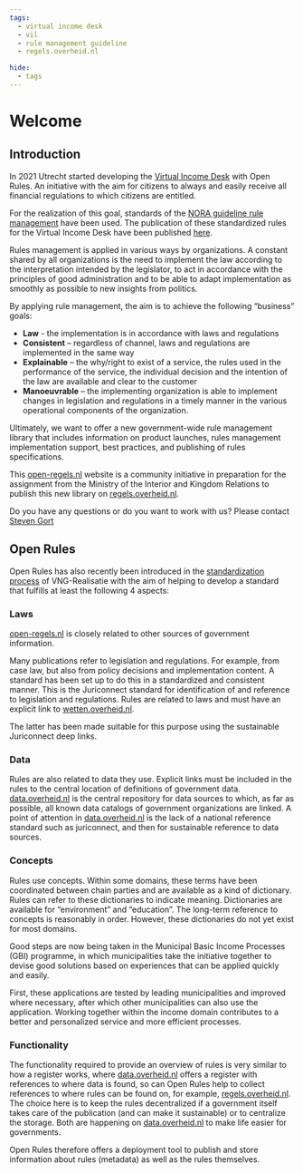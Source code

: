 ```yaml
---
tags:
  - virtual income desk
  - vil
  - rule management guideline
  - regels.overheid.nl

hide:
  - tags
---
```

# Welcome

## Introduction

In 2021 Utrecht started developing the [Virtual Income Desk](https://opensource.pleio.nl/news/view/bc7443c1-483c-4aca-8a8f-16f2a954ff4f/het-virtueel-inkomstenloket) with Open Rules. An initiative with the aim for citizens to always and easily receive all financial regulations to which citizens are entitled.

For the realization of this goal, standards of the [NORA guideline rule management](https://www.noraonline.nl/wiki/Leidraad_Regelbeheer) have been used. The publication of these standardized rules for the Virtual Income Desk have been published [here](/ALEF/).

Rules management is applied in various ways by organizations. A constant shared by all organizations is the need to implement the law according to the interpretation intended by the legislator, to act in accordance with the principles of good administration and to be able to adapt implementation as smoothly as possible to new insights from politics.

By applying rule management, the aim is to achieve the following “business” goals:

- **Law** - the implementation is in accordance with laws and regulations
- **Consistent** – regardless of channel, laws and regulations are implemented in the same way
- **Explainable** – the why/right to exist of a service, the rules used in the performance of the service, the individual decision and the intention of the law are available and clear to the customer
- **Manoeuvrable** – the implementing organization is able to implement changes in legislation and regulations in a timely manner in the various operational components of the organization.

Ultimately, we want to offer a new government-wide rule management library that includes information on product launches, rules management implementation support, best practices, and publishing of rules specifications.

This [open-regels.nl](https://open-regels.nl) website is a community initiative in preparation for the assignment from the Ministry of the Interior and Kingdom Relations to publish this new library on [regels.overheid.nl](https://regels.overheid.nl).

Do you have any questions or do you want to work with us? Please contact [Steven Gort](mailto:steven.gort@ictu.nl)

## Open Rules

Open Rules has also recently been introduced in the [standardization process](https://www.gemmaonline.nl/index.php/Standaardisatieproces) of VNG-Realisatie with the aim of helping to develop a standard that fulfills at least the following 4 aspects:

### Laws

[open-regels.nl](https://open-regels.nl) is closely related to other sources of government information.

Many publications refer to legislation and regulations. For example, from case law, but also from policy decisions and implementation content. A standard has been set up to do this in a standardized and consistent manner. This is the Juriconnect standard for identification of and reference to legislation and regulations.
Rules are related to laws and must have an explicit link to [wetten.overheid.nl](https://wetten.overheid.nl).

The latter has been made suitable for this purpose using the sustainable Juriconnect deep links.

### Data

Rules are also related to data they use. Explicit links must be included in the rules to the central location of definitions of government data. [data.overheid.nl](https://data.overheid.nl) is the central repository for data sources to which, as far as possible, all known data catalogs of government organizations are linked. A point of attention in [data.overheid.nl](https://data.overheid.nl) is the lack of a national reference standard such as juriconnect, and then for sustainable reference to data sources.

### Concepts

Rules use concepts. Within some domains, these terms have been coordinated between chain parties and are available as a kind of dictionary. Rules can refer to these dictionaries to indicate meaning. Dictionaries are available for “environment” and “education”. The long-term reference to concepts is reasonably in order. However, these dictionaries do not yet exist for most domains.

Good steps are now being taken in the Municipal Basic Income Processes (GBI) programme, in which municipalities take the initiative together to devise good solutions based on experiences that can be applied quickly and easily.

First, these applications are tested by leading municipalities and improved where necessary, after which other municipalities can also use the application. Working together within the income domain contributes to a better and personalized service and more efficient processes.

### Functionality

The functionality required to provide an overview of rules is very similar to how a register works, where [data.overheid.nl](https://data.overheid.nl) offers a register with references to where data is found, so can Open Rules help to collect references to where rules can be found on, for example, [regels.overheid.nl](https://regels.overheid.nl). The choice here is to keep the rules decentralized if a government itself takes care of the publication (and can make it sustainable) or to centralize the storage. Both are happening on [data.overheid.nl](https://data.overheid.nl) to make life easier for governments.

Open Rules therefore offers a deployment tool to publish and store information about rules (metadata) as well as the rules themselves.